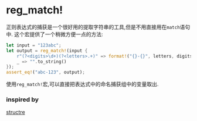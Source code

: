 # reg_match!

正则表达式的捕获是一个很好用的提取字符串的工具,但是不用直接用在`match`语句中. 这个宏提供了一个稍微方便一点的方法:

```Rust
let input = "123abc";
let output = reg_match!(input {
    r"(?<digits>\d+)(?<letters>.+)" => format!("{}-{}", letters, digits),
    _ => "".to_string()
});
assert_eq!("abc-123", output);
```

使用`reg_match!`宏,可以直接把表达式中的命名捕获组中的变量取出.


### inspired by

[structre](https://github.com/andrewbaxter/structre)
